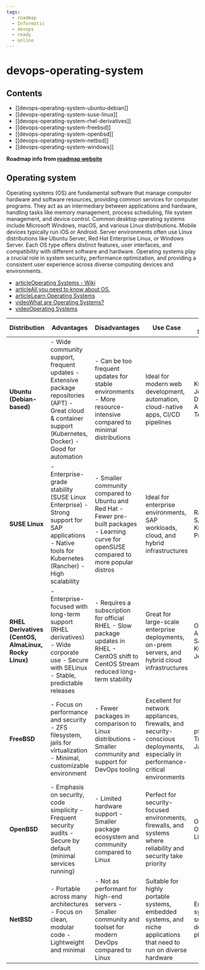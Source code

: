 ```yaml
---
tags:
  - roadmap
  - Informatic
  - devops
  - ready
  - online
---
```


# devops-operating-system

## Contents

- [[devops-operating-system-ubuntu-debian]]
- [[devops-operating-system-suse-linux]]
- [[devops-operating-system-rhel-derivatives]]
- [[devops-operating-system-freebsd]]
- [[devops-operating-system-openbsd]]
- [[devops-operating-system-netbsd]]
- [[devops-operating-system-windows]]

__Roadmap info from [roadmap website](https://roadmap.sh/devops/operating-system@wjJPzrFJBNYOD3SJLzW2M)__

## Operating system

Operating systems (OS) are fundamental software that manage computer hardware and software resources, providing common services for computer programs. They act as an intermediary between applications and hardware, handling tasks like memory management, process scheduling, file system management, and device control. Common desktop operating systems include Microsoft Windows, macOS, and various Linux distributions. Mobile devices typically run iOS or Android. Server environments often use Linux distributions like Ubuntu Server, Red Hat Enterprise Linux, or Windows Server. Each OS type offers distinct features, user interfaces, and compatibility with different software and hardware. Operating systems play a crucial role in system security, performance optimization, and providing a consistent user experience across diverse computing devices and environments.

- [articleOperating Systems - Wiki](https://en.wikipedia.org/wiki/Operating_system)
- [articleAll you need to know about OS.](https://www.javatpoint.com/operating-system)
- [articleLearn Operating Systems](https://www.tutorialspoint.com/operating_system/os_overview.htm)
- [videoWhat are Operating Systems?](https://www.youtube.com/watch?v=pVzRTmdd9j0)
- [videoOperating Systems](https://www.youtube.com/watch?v=vBURTt97EkA&list=PLBlnK6fEyqRiVhbXDGLXDk_OQAeuVcp2O)

| __Distribution__                                      | __Advantages__                                                                                                                                                                | __Disadvantages__                                                                                                                                      | __Use Case__                                                                                                                     | __Popular Solutions__                              |
| ----------------------------------------------------- | ----------------------------------------------------------------------------------------------------------------------------------------------------------------------------- | ------------------------------------------------------------------------------------------------------------------------------------------------------ | -------------------------------------------------------------------------------------------------------------------------------- | -------------------------------------------------- |
| __Ubuntu (Debian-based)__                             | - Wide community support, frequent updates  - Extensive package repositories (APT)  - Great cloud & container support (Kubernetes, Docker)  - Good for automation | - Can be too frequent updates for stable environments  - More resource-intensive compared to minimal distributions                                 | Ideal for modern web development, automation, cloud-native apps, CI/CD pipelines                                                 | Kubernetes, Jenkins, Docker, Ansible, Terraform    |
| __SUSE Linux__                                        | - Enterprise-grade stability (SUSE Linux Enterprise)  - Strong support for SAP applications  - Native tools for Kubernetes (Rancher)  - High scalability          | - Smaller community compared to Ubuntu and Red Hat  - Fewer pre-built packages  - Learning curve for openSUSE compared to more popular distros | Ideal for enterprise environments, SAP workloads, cloud, and hybrid infrastructures                                              | Rancher, SAP HANA, Kubernetes, Prometheus          |
| __RHEL Derivatives (CentOS, AlmaLinux, Rocky Linux)__ | - Enterprise-focused with long-term support (RHEL derivatives)  - Wide corporate use  - Secure with SELinux  - Stable, predictable releases                       | - Requires a subscription for official RHEL  - Slow package updates in RHEL  - CentOS shift to CentOS Stream reduced long-term stability       | Great for large-scale enterprise deployments, on-prem servers, and hybrid cloud infrastructures                                  | OpenShift, Ansible, Satellite, Kubernetes, Jenkins |
| __FreeBSD__                                           | - Focus on performance and security  - ZFS filesystem, jails for virtualization  - Minimal, customizable environment                                                  | - Fewer packages in comparison to Linux distributions  - Smaller community and support for DevOps tooling                                          | Excellent for network appliances, firewalls, and security-conscious deployments, especially in performance-critical environments | pfSense, TrueNAS, Jails                            |
| __OpenBSD__                                           | - Emphasis on security, code simplicity  - Frequent security audits  - Secure by default (minimal services running)                                                   | - Limited hardware support  - Smaller package ecosystem and community compared to Linux                                                            | Perfect for security-focused environments, firewalls, and systems where reliability and security take priority                   | OpenSSH, OpenNTPD, LibreSSL                        |
| __NetBSD__                                            | - Portable across many architectures  - Focus on clean, modular code  - Lightweight and minimal                                                                       | - Not as performant for high-end servers  - Smaller community and toolset for modern DevOps compared to Linux                                      | Suitable for highly portable systems, embedded systems, and niche applications that need to run on diverse hardware              | Embedded systems, small IoT devices, pkgsrc        |
